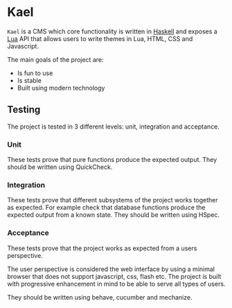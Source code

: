 # Kael

`Kael` is a CMS which core functionality is written in
[Haskell](https://www.haskell.org) and exposes a [Lua](http://www.lua.org) API
that allows users to write themes in Lua, HTML, CSS and Javascript.

The main goals of the project are:

- Is fun to use
- Is stable
- Built using modern technology

## Testing

The project is tested in 3 different levels: unit, integration and acceptance. 

### Unit

These tests prove that pure functions produce the expected output. They should
be written using QuickCheck.

### Integration

These tests prove that different subsystems of the project works together as
expected. For example check that database functions produce the expected output
from a known state. They should be written using HSpec.

### Acceptance

These tests prove that the project works as expected from a users perspective.

The user perspective is considered the web interface by using a minimal browser
that does not support javascript, css, flash etc. The project is built with
progressive enhancement in mind to be able to serve all types of users.

They should be written using behave, cucumber and mechanize.
